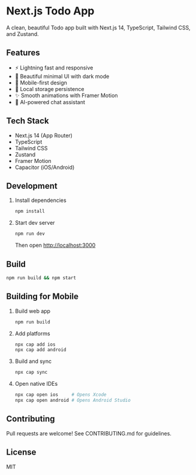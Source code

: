 # Next.js Todo App

A clean, beautiful Todo app built with Next.js 14, TypeScript, Tailwind CSS, and Zustand.

## Features

- ⚡️ Lightning fast and responsive
- 🎨 Beautiful minimal UI with dark mode
- 📱 Mobile-first design
- 💾 Local storage persistence
- ✨ Smooth animations with Framer Motion
- 🤖 AI-powered chat assistant

## Tech Stack

- Next.js 14 (App Router)
- TypeScript
- Tailwind CSS
- Zustand
- Framer Motion
- Capacitor (iOS/Android)

## Development

1. Install dependencies

   ```bash
   npm install
   ```

2. Start dev server

   ```bash
   npm run dev
   ```

   Then open [http://localhost:3000](http://localhost:3000)

## Build

```bash
npm run build && npm start
```

## Building for Mobile

1. Build web app

   ```bash
   npm run build
   ```

2. Add platforms

   ```bash
   npx cap add ios
   npx cap add android
   ```

3. Build and sync

   ```bash
   npx cap sync
   ```

4. Open native IDEs

   ```bash
   npx cap open ios     # Opens Xcode
   npx cap open android # Opens Android Studio
   ```

## Contributing

Pull requests are welcome! See CONTRIBUTING.md for guidelines.

## License

MIT
